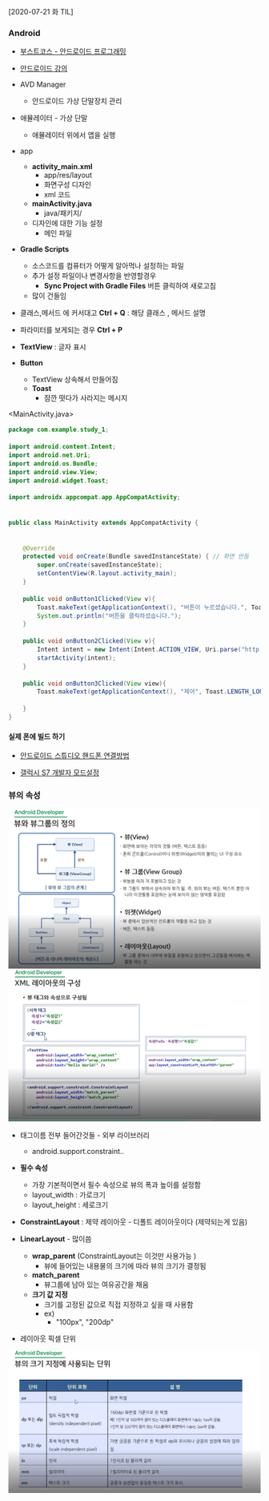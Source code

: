 [2020-07-21 화 TIL]

### Android

- [부스트코스 - 안드로이드 프로그래밍](https://www.edwith.org/boostcourse-android/lecture/38723/)

- [안드로이드 강의](https://www.youtube.com/playlist?list=PLC51MBz7PMyyyR2l4gGBMFMMUfYmBkZxm)

- AVD Manager
  - 안드로이드 가상 단말장치 관리

- 애뮬레이터 - 가상 단말 
  - 애뮬레이터 위에서 앱을 실행 



- app
  - **activity_main.xml** 
    - app/res/layout
    - 화면구성 디자인
    - xml 코드
  - **mainActivity.java**
    - java/패키지/
  - 디자인에 대한 기능 설정
    - 메인 파일 
  
- **Gradle Scripts**
  - 소스코드를 컴퓨터가 어떻게 알아먹나 설정하는 파일 
  - 추가 설정 파일이나 변경사항을 반영할경우 
    - **Sync Project with Gradle Files** 버튼 클릭하여 새로고침 
  - 많이 건들임 



- 클래스,메서드 에 커서대고 **Ctrl + Q** : 해당 클래스 , 메서드 설명 

- 파라미터를 보게되는 경우 **Ctrl + P**



- **TextView** : 글자 표시 

- **Button**
  - TextView 상속해서 만들어짐 
  - **Toast**
    - 잠깐 떳다가 사라지는 메시지 



<MainActivity.java>

```java
package com.example.study_1;

import android.content.Intent;
import android.net.Uri;
import android.os.Bundle;
import android.view.View;
import android.widget.Toast;

import androidx.appcompat.app.AppCompatActivity;


public class MainActivity extends AppCompatActivity {


    @Override
    protected void onCreate(Bundle savedInstanceState) { // 화면 만듬 
        super.onCreate(savedInstanceState);
        setContentView(R.layout.activity_main);
    }

    public void onButton1Clicked(View v){
        Toast.makeText(getApplicationContext(), "버튼이 누르셨습니다.", Toast.LENGTH_LONG).show();
        System.out.println("버튼을 클릭하셨습니다.");
    }

    public void onButton2Clicked(View v){
        Intent intent = new Intent(Intent.ACTION_VIEW, Uri.parse("http://m.naver.com"));
        startActivity(intent);
    }

    public void onButton3Clicked(View view){
        Toast.makeText(getApplicationContext(), "제어", Toast.LENGTH_LONG).show();

    }
}
```



#### 실제 폰에 빌드 하기

- [안드로이드 스튜디오 핸드폰 연결방법](https://m.blog.naver.com/PostView.nhn?blogId=beaqon&logNo=221076390196&proxyReferer=https:%2F%2Fwww.google.com%2F)

- [갤럭시 S7 개발자 모드설정](https://nature2public.tistory.com/39)





### 뷰의 속성

<img src="./안드로이드 뷰개념.PNG">



<img src="./안드로이드 태그.PNG">

- 태그이름 전부 들어간것들 - 외부 라이브러리 
  - android.support.constraint..



- **필수 속성**
  - 가장 기본적이면서 필수 속성으로 뷰의 폭과 높이를 설정함 
  - layout_width : 가로크기
  - layout_height : 세로크기



- **ConstraintLayout** : 제약 레이아웃 - 디폴트 레이아웃이다 (제약되는게 있음)
- **LinearLayout** - 많이씀 
  - **wrap_parent** (ConstraintLayout는 이것만 사용가능 )
    - 뷰에 들어있는 내용물의 크기에 따라 뷰의 크기가 결정됨 
  - **match_parent**
    - 뷰그룹에 남아 있는 여유공간을 채움 
  - **크기 값 지정**
    - 크기를 고정된 값으로 직접 지정하고 싶을 때 사용함 
    - ex) 
      - "100px", "200dp"



- 레이아웃 픽셀 단위

<img src="./레이아웃픽셀단위.PNG">